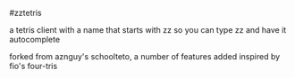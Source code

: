 #zztetris

a tetris client with a name that starts with zz so you can type zz and have it autocomplete

forked from aznguy's schoolteto, a number of features added
inspired by fio's four-tris